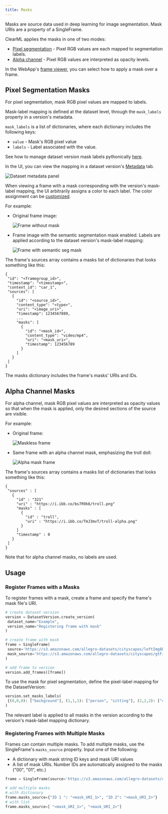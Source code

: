 ```yaml
---
title: Masks
--- 
```


Masks are source data used in deep learning for image segmentation. Mask URIs are a property of a SingleFrame.

ClearML applies the masks in one of two modes:
* [Pixel segmentation](#pixel-segmentation-masks) - Pixel RGB values are each mapped to segmentation labels. 
* [Alpha channel](#alpha-channel-masks) - Pixel RGB values are interpreted as opacity levels. 

In the WebApp's [frame viewer](webapp/webapp_datasets_frames.md#frame-viewer), you can select how to apply a mask over 
a frame.

## Pixel Segmentation Masks
For pixel segmentation, mask RGB pixel values are mapped to labels.

Mask-label mapping is defined at the dataset level, through the `mask_labels` property in a version's metadata.

`mask_labels` is a list of dictionaries, where each dictionary includes the following keys:
* `value` - Mask's RGB pixel value
* `labels` - Label associated with the value.

See how to manage dataset version mask labels pythonically [here](dataset.md#managing-version-mask-labels).

In the UI, you can view the mapping in a dataset version's [Metadata](webapp/webapp_datasets_versioning.md#metadata) tab.

![Dataset metadata panel](../img/hyperdatasets/dataset_metadata.png)

When viewing a frame with a mask corresponding with the version's mask-label mapping, the UI arbitrarily assigns a color 
to each label. The color assignment can be [customized](webapp/webapp_datasets_frames.md#labels).

For example:
* Original frame image:

  ![Frame without mask](../img/hyperdatasets/dataset_pixel_masks_1.png)

* Frame image with the semantic segmentation mask enabled. Labels are applied according to the dataset version's 
  mask-label mapping:

  ![Frame with semantic seg mask](../img/hyperdatasets/dataset_pixel_masks_2.png)

The frame's sources array contains a masks list of dictionaries that looks something like this:

```editorconfig
{
 "id": "<framegroup_id>",
 "timestamp": "<timestamp>",
 "context_id": "car_1",
 "sources": [
   {
     "id": "<source_id>",
     "content_type": "<type>",
     "uri": "<image_uri>",
     "timestamp": 1234567889,
     ...
     "masks": [
       {
         "id": "<mask_id>",
         "content_type": "video/mp4",
         "uri": "<mask_uri>",
         "timestamp": 123456789
       }
     ]
   }
 ]
}
```

The masks dictionary includes the frame's masks' URIs and IDs.

## Alpha Channel Masks
For alpha channel, mask RGB pixel values are interpreted as opacity values so that when the mask is applied, only the 
desired sections of the source are visible.

For example:
* Original frame:
  
  ![Maskless frame](../img/hyperdatasets/dataset_alpha_masks_1.png)

* Same frame with an alpha channel mask, emphasizing the troll doll:
  
  ![Alpha mask frame](../img/hyperdatasets/dataset_alpha_masks_2.png)


The frame's sources array contains a masks list of dictionaries that looks something like this:

```editorconfig
{
 "sources" : [
   {
     "id" : "321"
     "uri" : "https://i.ibb.co/bs7R9k6/troll.png"
     "masks" : [
       {
         "id" : "troll",
         "uri" : "https://i.ibb.co/TmJ3mvT/troll-alpha.png"
       }
     ]
     "timestamp" : 0
   }
 ]
}
```

Note that for alpha channel masks, no labels are used.

## Usage
### Register Frames with a Masks
To register frames with a mask, create a frame and specify the frame's mask file's URI.

```python
# create dataset version
version = DatasetVersion.create_version(
 dataset_name="Example",
 version_name="Registering frame with mask"
)

# create frame with mask
frame = SingleFrame(
 source='https://s3.amazonaws.com/allegro-datasets/cityscapes/leftImg8bit_trainvaltest/leftImg8bit/val/frankfurt/frankfurt_000000_000294_leftImg8bit.png',
 mask_source='https://s3.amazonaws.com/allegro-datasets/cityscapes/gtFine_trainvaltest/gtFine/val/frankfurt/frankfurt_000000_000294_gtFine_labelIds.png'
)

# add frame to version
version.add_frames([frame])
```

To use the mask for pixel segmentation, define the pixel-label mapping for the DatasetVersion:

```python
version.set_masks_labels(
 {(0,0,0): ["background"], (1,1,1): ["person", "sitting"], (2,2,2): ["cat"]}
)
```

The relevant label is applied to all masks in the version according to the version's mask-label mapping dictionary.

### Registering Frames with Multiple Masks
Frames can contain multiple masks. To add multiple masks, use the SingleFrame's `masks_source` property. Input one of 
the following:
* A dictionary with mask string ID keys and mask URI values
* A list of mask URIs. Number IDs are automatically assigned to the masks ("00", "01", etc.)   

```python
frame = SingleFrame(source='https://s3.amazonaws.com/allegro-datasets/cityscapes/leftImg8bit_trainvaltest/leftImg8bit/val/frankfurt/frankfurt_000000_000294_leftImg8bit.png',)

# add multiple masks
# with dictionary 
frame.masks_source={"ID 1 ": "<mask_URI_1>", "ID 2": "<mask_URI_2>"}
# with list
frame.masks_source=[ "<mask_URI_1>", "<mask_URI_2>"]
``` 

